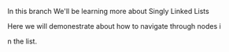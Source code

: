 In this branch We'll be learning more about Singly Linked Lists

Here we will demonestrate about how to navigate through nodes i

n the list.
